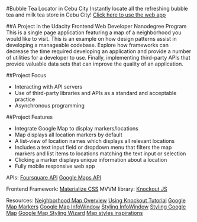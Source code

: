 #Bubble Tea Locator in Cebu City
Instantly locate all the refreshing bubble tea and milk tea store in Cebu City!
[Click here to use the web app](https://byrnecode.github.io/fend-neighborhood-map/index.html)

##A Project in the Udacity Frontend Web Developer Nanodegree Program
This is a single page application featuring a map of a neighborhood you would like to visit. This is an example on how design patterns assist in developing a manageable codebase. Explore how frameworks can decrease the time required developing an application and provide a number of utilities for a developer to use. Finally, implementing third-party APIs that provide valuable data sets that can improve the quality of an application.

##Project Focus
- Interacting with API servers
- Use of third-party libraries and APIs as a standard and acceptable practice
- Asynchronous programming

##Project Features
- Integrate Google Map to display markers/locations
- Map displays all location markers by default
- A list-view of location names which displays all relevant locations
- Includes a text input field or dropdown menu that filters the map markers and list items to locations matching the text input or selection
- Clicking a marker displays unique information about a location
- Fully mobile responsive web app

APIs:
[Foursquare API](https://developer.foursquare.com/)
[Google Maps API](https://developers.google.com/maps/documentation/)

Frontend Framework: [Materialize CSS](http://materializecss.com/)
MVVM library: [Knockout JS](http://knockoutjs.com/index.html)

Resources:
[Neighborhood Map Overview](https://github.com/udacity/fend-office-hours/tree/master/Javascript%20Design%20Patterns/P5%20Project%20Overview)
[Using Knockout Tutorial](http://learn.knockoutjs.com/)
[Google Map Markers](https://developers.google.com/maps/documentation/javascript/markers)
[Google Map InfoWindow](https://developers.google.com/maps/documentation/javascript/infowindows)
[Styling InfoWindow](https://developers.google.com/maps/documentation/javascript/infowindows)
[Styling Google Map](https://developers.google.com/maps/documentation/javascript/styling)
[Google Map Styling Wizard](https://mapstyle.withgoogle.com/)
[Map styles inspirations](https://snazzymaps.com/)